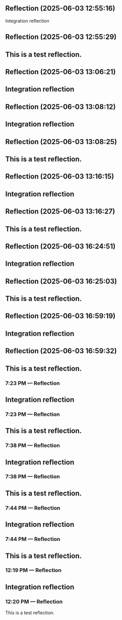 

## Reflection (2025-06-03 12:55:16)

Integration reflection

## Reflection (2025-06-03 12:55:29)

This is a test reflection.
---


## Reflection (2025-06-03 13:06:21)

Integration reflection
---


## Reflection (2025-06-03 13:08:12)

Integration reflection
---


## Reflection (2025-06-03 13:08:25)

This is a test reflection.
---


## Reflection (2025-06-03 13:16:15)

Integration reflection
---


## Reflection (2025-06-03 13:16:27)

This is a test reflection.
---


## Reflection (2025-06-03 16:24:51)

Integration reflection
---


## Reflection (2025-06-03 16:25:03)

This is a test reflection.
---


## Reflection (2025-06-03 16:59:19)

Integration reflection
---


## Reflection (2025-06-03 16:59:32)

This is a test reflection.
---


### 7:23 PM — Reflection

Integration reflection
---


### 7:23 PM — Reflection

This is a test reflection.
---


### 7:38 PM — Reflection

Integration reflection
---


### 7:38 PM — Reflection

This is a test reflection.
---


### 7:44 PM — Reflection

Integration reflection
---


### 7:44 PM — Reflection

This is a test reflection.
---


### 12:19 PM — Reflection

Integration reflection
---


### 12:20 PM — Reflection

This is a test reflection.